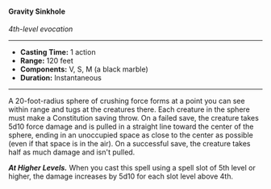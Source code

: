 #### Gravity Sinkhole
*4th-level evocation*
___
- **Casting Time:** 1 action
- **Range:** 120 feet
- **Components:** V, S, M (a black marble)
- **Duration:** Instantaneous
---
A 20-foot-radius sphere of crushing force forms at a point you can see within range and tugs at the creatures there. Each creature in the sphere must make a Constitution saving throw. On a failed save, the creature takes 5d10 force damage and is pulled in a straight line toward the center of the sphere, ending in an unoccupied space as close to the center as possible (even if that space is in the air). On a successful save, the creature takes half as much damage and isn't pulled.

***At Higher Levels.*** When you cast this spell using a spell slot of 5th level or higher, the damage increases by 5d10 for each slot level above 4th.